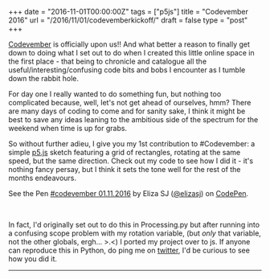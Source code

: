 +++
date = "2016-11-01T00:00:00Z"
tags = ["p5js"]
title = "Codevember 2016"
url = "/2016/11/01/codevemberkickoff/"
draft = false
type = "post"
+++

[Codevember](http://codevember.xyz/) is officially upon us!! And what better a reason to finally get down to doing what I set out to do when I created this little online space in the first place - that being to chronicle and catalogue all the useful/interesting/confusing code bits and bobs I encounter as I tumble down the rabbit hole.

For day one I really wanted to do something fun, but nothing too complicated because, well, let's not get ahead of ourselves, hmm? There are many days of coding to come and for sanity sake, I think it might be best to save any ideas leaning to the ambitious side of the spectrum for the weekend when time is up for grabs.

So without further adieu, I give you my 1st contribution to #Codevember: a simple [p5.js](http://p5js.org/) sketch featuring a grid of rectangles, rotating at the same speed, but the same direction. Check out my code to see how I did it - it's nothing fancy persay, but I think it sets the tone well for the rest of the months endeavours.
&nbsp;
&nbsp;


<p data-height="425" data-theme-id="light" data-slug-hash="EgqMyB" data-default-tab="js" data-user="elizasj" data-embed-version="2" data-pen-title="#codevember 01.11.2016" class="codepen">See the Pen <a href="http://codepen.io/elizasj/pen/EgqMyB/">#codevember 01.11.2016</a> by Eliza SJ (<a href="http://codepen.io/elizasj">@elizasj</a>) on <a href="http://codepen.io">CodePen</a>.</p>
<script src="https://production-assets.codepen.io/assets/embed/ei.js"></script>
&nbsp;

In fact, I'd originally set out to do this in Processing.py but after running into a confusing scope problem with my rotation variable, (but _only_ that variable, not the other globals, ergh... >.<) I ported my project over to js. If anyone can reproduce this in Python, do ping me on [twitter](https://twitter.com/iamelizasj), I'd be curious to see how you did it.

---
